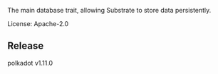 The main database trait, allowing Substrate to store data persistently.

License: Apache-2.0


## Release

polkadot v1.11.0

